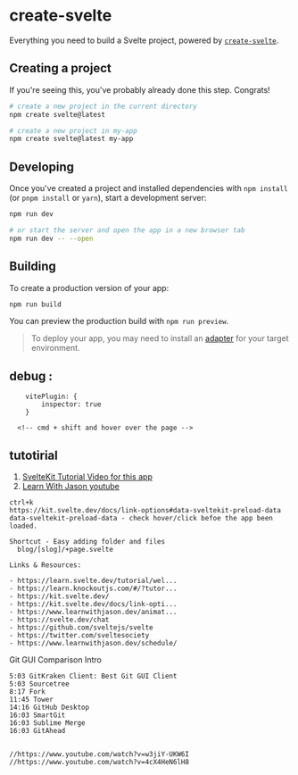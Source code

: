 # create-svelte

Everything you need to build a Svelte project, powered by [`create-svelte`](https://github.com/sveltejs/kit/tree/master/packages/create-svelte).

## Creating a project

If you're seeing this, you've probably already done this step. Congrats!

```bash
# create a new project in the current directory
npm create svelte@latest

# create a new project in my-app
npm create svelte@latest my-app
```

## Developing

Once you've created a project and installed dependencies with `npm install` (or `pnpm install` or `yarn`), start a development server:

```bash
npm run dev

# or start the server and open the app in a new browser tab
npm run dev -- --open
```

## Building

To create a production version of your app:

```bash
npm run build
```

You can preview the production build with `npm run preview`.

> To deploy your app, you may need to install an [adapter](https://kit.svelte.dev/docs/adapters) for your target environment.

## debug :
```
	vitePlugin: {
		inspector: true
	}

  <!-- cmd + shift and hover over the page -->

```
## tutotirial

1. [SvelteKit Tutorial Video for this app](https://www.youtube.com/watch?v=iqm7Sv9VykI&t=280s)
2. [Learn With Jason youtube](https://www.youtube.com/watch?v=q5T11E29lNQ&t=3045s)

```
ctrl+k
https://kit.svelte.dev/docs/link-options#data-sveltekit-preload-data
data-sveltekit-preload-data - check hover/click befoe the app been loaded.

Shortcut - Easy adding folder and files
  blog/[slog]/+page.svelte

Links & Resources:

- https://learn.svelte.dev/tutorial/wel...
- https://learn.knockoutjs.com/#/?tutor...
- https://kit.svelte.dev/
- https://kit.svelte.dev/docs/link-opti...
- https://www.learnwithjason.dev/animat...
- https://svelte.dev/chat
- https://github.com/sveltejs/svelte
- https://twitter.com/sveltesociety
- https://www.learnwithjason.dev/schedule/

```

Git GUI Comparison Intro
```
5:03 GitKraken Client: Best Git GUI Client
5:03 Sourcetree
8:17 Fork
11:45 Tower
14:16 GitHub Desktop
16:03 SmartGit 
16:03 Sublime Merge 
16:03 GitAhead 
 

//https://www.youtube.com/watch?v=w3jiY-UKW6I
//https://www.youtube.com/watch?v=4cX4HeN6lH8
```

